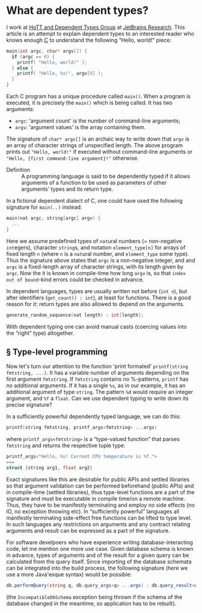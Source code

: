 What are dependent types?
=========================

I work at [HoTT and Dependent Types Group](https://research.jetbrains.org/groups/group-for-dependent-types-and-hott) at [JetBrains Research](https://research.jetbrains.org/). This article is an attempt to explain dependent types to an interested reader who knows enough [C](https://en.wikipedia.org/wiki/C_(programming_language)) to understand the following “Hello, world!” piece:

```c
main(int argc, char* argv[]) {
  if (argc == 0) {
    printf( "Hello, world!" ); 
  } else {
    printf( "Hello, %s!", argv[0] );
  }
}
```

Each C program has a unique procedure called `main()`. When a program is executed, it is precisely the `main()` which is being called. It has two arguments:
* `argc`: 'argument count' is the number of command-line arguments; 
* `argv`: 'argument values' is the array containing them.

The signature of `char* argv[]` is an archaic way to write down that `argv` is an array of character strings of unspecified length. The above program prints out `"Hello, world!"` if executed without command-line arguments or `"Hello, {first command-line argument}!"` otherwise.

<dl><dt>Definition</dt>
  <dd>A programming language is said to be dependently typed if it allows arguments of a function to be used as parameters of other arguments' types and its return type.</dd>
</dl>

In a fictional dependent dialect of C, one could have used the following signature for `main(..)` instead:
```cpp
main(nat argc, string[argc] argv) {
  ...
}
```

Here we assume predefined types of `nat`ural numbers (= non-negative `int`egers), character `string`s, and notation `element_type[n]` for arrays of fixed length `n` (where `n` is a `nat`ural number, and `element_type` some type). Thus the signature above states that `argc` is a non-negative integer, and and `argc` is a fixed-length array of character strings, with its length given by `argc`. Now the it is known in compile-time how long `argv` is, so that `index out of bound`-kind errors could be checked in advance.

In dependent languages, types are usually written not before (`int n`), but after identifiers (`get_count() : int`), at least for functions. There is a good reason for it: return types are also allowed to depend on the arguments.

```c
generate_random_sequence(nat length) : int[length];
```

With dependent typing one can avoid manual casts (coercing values into the “right” type) altogether.

§ Type-level programming
------------------------

Now let's turn our attention to the function 'print formated' `printf(string fmtstring, ...)`. It has a variable number of arguments depending on the first argument `fmtstring`. If `fmtstring` contains no %-patterns, `printf` has no additional arguments. If it has a single `%s`, as in our example, it has an additional argument of type `string`. The pattern `%d` would require an integer argument, and `%f` a `float`. Can we use dependent typing to write down its precise signature?

In a sufficiently powerful dependently typed language, we can do this:
```c
printf(string fmtstring, printf_args<fmtstring> ...args)
```

where `printf_args<fmtstring>` is a “type-valued function” that parses `fmtstring` and returns the respective tuple type:
```cpp
printf_args<"Hello, %s! Current CPU temperature is %f.">
===
struct {string arg1, float arg2}
```

Exact signatures like this are desirable for public APIs and settled libraries so that argument validation can be performed beforehand (public APIs) and in compile-time (settled libraries), thus type-level functions are a part of the signature and must be executable in compile time/on a remote machine. Thus, they have to be manifestly terminating and employ no side effects (no IO, no exception throwing etc). In “sufficiently powerful” languages all manifestly terminating side-effect free functions can be lifted to type level. In such languages any restrictions on arguments and any contract relating arguments and result can be expressed as a part of the signature.

For software develpoers who have experience writing database-interacting code, let me mention one more use case. Given database schema is known in advance, types of arguments and of the result for a given query can be calculated from the query itself. Since importing of the database schemata can be integrated into the build process, the following signature (here we use a more Java'esque syntax) would be possible:
```C#
db.performQuery(string q, db.query_args<q> ...args) : db.query_result<q> @throws IncompatibleDbSchemaException
```
(the `IncompatibleDbSchema` exception being thrown if the schema of the database changed in the meantime, so application has to be rebuilt).
